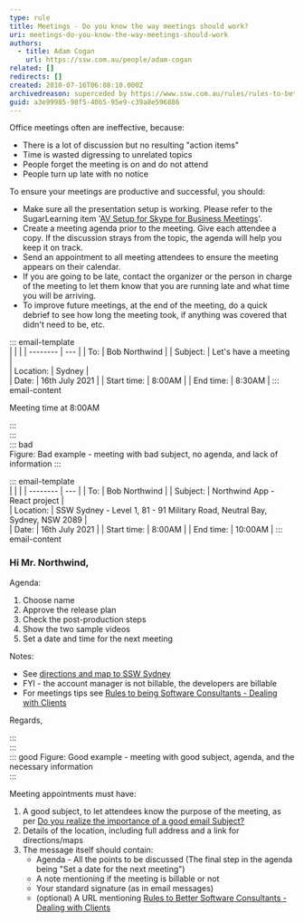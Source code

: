 ```yaml
---
type: rule
title: Meetings - Do you know the way meetings should work?
uri: meetings-do-you-know-the-way-meetings-should-work
authors:
  - title: Adam Cogan
    url: https://ssw.com.au/people/adam-cogan
related: []
redirects: []
created: 2010-07-16T06:08:10.000Z
archivedreason: superceded by https://www.ssw.com.au/rules/rules-to-better-meetings
guid: a3e99985-98f5-40b5-95e9-c39a8e596886
---
```


Office meetings often are ineffective, because:

* There is a lot of discussion but no resulting "action items"
* Time is wasted digressing to unrelated topics
* People forget the meeting is on and do not attend
* People turn up late with no notice

<!--endintro-->

To ensure your meetings are productive and successful, you should:

* Make sure all the presentation setup is working. Please refer to the SugarLearning item '[AV Setup for Skype for Business Meetings](https://sugarlearning.com/companies/SSW/items/13053/av-setup-for-skype-for-business-meetings)'.
* Create a meeting agenda prior to the meeting. Give each attendee a copy. If the discussion strays from the topic, the agenda will help you keep it on track.
* Send an appointment to all meeting attendees to ensure the meeting appears on their calendar.
* If you are going to be late, contact the organizer or the person in charge of the meeting to let them know that you are running late and what time you will be arriving.
* To improve future meetings, at the end of the meeting, do a quick debrief to see how long the meeting took, if anything was covered that didn't need to be, etc.

::: email-template  
|          |     |
| -------- | --- |
| To:      | Bob Northwind |
| Subject: | Let's have a meeting |  
| Location: | Sydney |  
| Date: | 16th July 2021 |
| Start time: | 8:00AM |
| End time: | 8:30AM |
::: email-content  

Meeting time at 8:00AM  

:::  
:::  
::: bad  
Figure: Bad example - meeting with bad subject, no agenda, and lack of information
:::

::: email-template  
|          |     |
| -------- | --- |
| To:      | Bob Northwind |
| Subject: | Northwind App - React project |  
| Location: | SSW Sydney - Level 1, 81 - 91 Military Road, Neutral Bay, Sydney, NSW 2089 |  
| Date: | 16th July 2021 |
| Start time: | 8:00AM |
| End time: | 10:00AM |
::: email-content  


### Hi Mr. Northwind,  

Agenda:  
1) Choose name 
2) Approve the release plan
3) Check the post-production steps 
4) Show the two sample videos
5) Set a date and time for the next meeting

Notes:
- See [directions and map to SSW Sydney](https://www.ssw.com.au/ssw/Company/Offices/Sydney/)
- FYI - the account manager is not billable, the developers are billable
- For meetings tips see [Rules to being Software Consultants - Dealing with Clients](/rules-to-better-software-consultants-dealing-with-clients) 

Regards,  

:::  
:::  
::: good
Figure: Good example - meeting with good subject, agenda, and the necessary information  
:::

Meeting appointments must have:

1. A good subject, to let attendees know the purpose of the meeting, as per [Do you realize the importance of a good email Subject?](/do-you-realize-the-importance-of-a-good-email-subject)
2. Details of the location, including full address and a link for directions/maps
3. The message itself should contain:
    - Agenda - All the points to be discussed (The final step in the agenda being "Set a date for the next meeting")
    - A note mentioning if the meeting is billable or not
    - Your standard signature (as in email messages)
    - (optional) A URL mentioning [Rules to Better Software Consultants - Dealing with Clients](/rules-to-better-software-consultants-dealing-with-clients)
